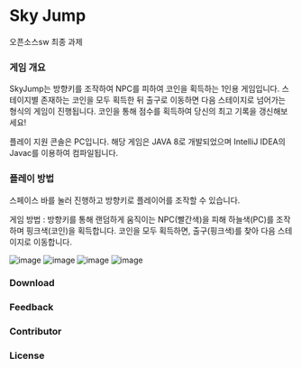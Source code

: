 # Sky Jump
오픈소스sw 최종 과제

### 게임 개요
SkyJump는 방향키를 조작하여 NPC를 피하여 코인을 획득하는 1인용 게임입니다.
스테이지별 존재하는 코인을 모두 획득한 뒤 출구로 이동하면 다음 스테이지로 넘어가는 형식의 게임이 진행됩니다. 
코인을 통해 점수를 획득하여 당신의 최고 기록을 갱신해보세요!

플레이 지원 콘솔은 PC입니다. 
해당 게임은 JAVA 8로 개발되었으며 IntelliJ IDEA의 Javac를 이용하여 컴파일됩니다.

### 플레이 방법 
스페이스 바를 눌러 진행하고 방향키로 플레이어를 조작할 수 있습니다.

게임 방법 : 방향키를 통해 랜덤하게 움직이는 NPC(빨간색)을 피해 하늘색(PC)를 조작하며 핑크색(코인)을 획득합니다. 코인을 모두 획득하면, 출구(핑크색)를 찾아 다음 스테이지로 이동합니다.

![image](https://github.com/ihtblwFIZ/SkyJump/assets/134569158/e3a90b1b-7f69-4a12-99af-329451f9d498)
![image](https://github.com/ihtblwFIZ/SkyJump/assets/134569158/de2a5317-2b03-4348-92af-512328291e1c)
![image](https://github.com/ihtblwFIZ/SkyJump/assets/134569158/5fab907b-e4f1-4101-bd87-fd5443b65e6d)
![image](https://github.com/ihtblwFIZ/SkyJump/assets/134569158/7a79c3d4-06a5-4c5d-9ea3-7ca731785b1b)

### Download

### Feedback

### Contributor

### License
